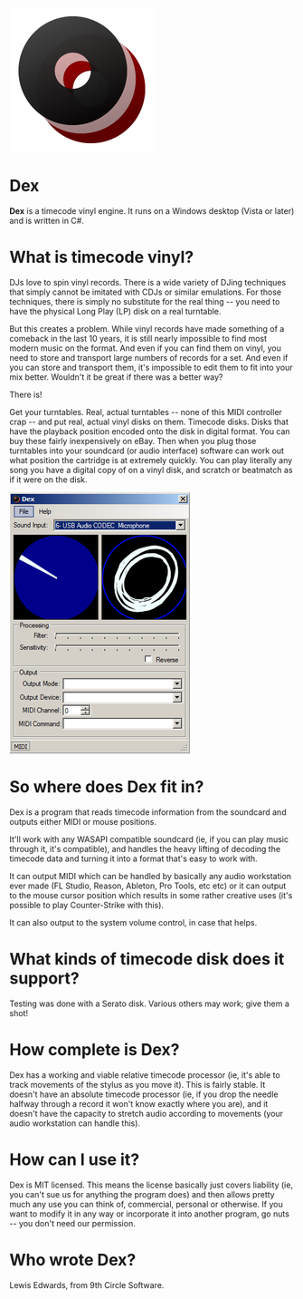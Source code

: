 ![Dex Logo](Art/MainDexIconSmall.png)
# Dex
**Dex** is a timecode vinyl engine. It runs on a Windows desktop (Vista or later) and is written in C#.

# What is timecode vinyl?
DJs love to spin vinyl records. There is a wide variety of DJing techniques that simply cannot be imitated with CDJs or similar emulations. For those techniques, there is simply no substitute for the real thing -- you need to have the physical Long Play (LP) disk on a real turntable.

But this creates a problem. While vinyl records have made something of a comeback in the last 10 years, it is still nearly impossible to find most modern music on the format. And even if you can find them on vinyl, you need to store and transport large numbers of records for a set. And even if you can store and transport them, it's impossible to edit them to fit into your mix better. Wouldn't it be great if there was a better way?

There is!

Get your turntables. Real, actual turntables -- none of this MIDI controller crap -- and put real, actual vinyl disks on them. Timecode disks. Disks that have the playback position encoded onto the disk in digital format. You can buy these fairly inexpensively on eBay. Then when you plug those turntables into your soundcard (or audio interface) software can work out what position the cartridge is at extremely quickly. You can play literally any song you have a digital copy of on a vinyl disk, and scratch or beatmatch as if it were on the disk.

![Screenshot](Screenshot.png)

# So where does Dex fit in?
Dex is a program that reads timecode information from the soundcard and outputs either MIDI or mouse positions.

It'll work with any WASAPI compatible soundcard (ie, if you can play music through it, it's compatible), and handles the heavy lifting of decoding the timecode data and turning it into a format that's easy to work with.

It can output MIDI which can be handled by basically any audio workstation ever made (FL Studio, Reason, Ableton, Pro Tools, etc etc) or it can output to the mouse cursor position which results in some rather creative uses (it's possible to play Counter-Strike with this).

It can also output to the system volume control, in case that helps.

# What kinds of timecode disk does it support?
Testing was done with a Serato disk. Various others may work; give them a shot!

# How complete is Dex?
Dex has a working and viable relative timecode processor (ie, it's able to track movements of the stylus as you move it). This is fairly stable. It doesn't have an absolute timecode processor (ie, if you drop the needle halfway through a record it won't know exactly where you are), and it doesn't have the capacity to stretch audio according to movements (your audio workstation can handle this).

# How can I use it?
Dex is MIT licensed. This means the license basically just covers liability (ie, you can't sue us for anything the program does) and then allows pretty much any use you can think of, commercial, personal or otherwise. If you want to modify it in any way or incorporate it into another program, go nuts -- you don't need our permission.

# Who wrote Dex?
Lewis Edwards, from 9th Circle Software.
